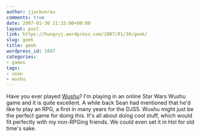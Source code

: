 ```yaml
---
author: jjackunrau
comments: true
date: 2007-01-30 21:15:00+00:00
layout: post
link: https://hungryj.wordpress.com/2007/01/30/geek/
slug: geek
title: geek
wordpress_id: 1047
categories:
- games
tags:
- sean
- wushu
---
```


Have you ever played [Wushu](http://wiki.saberpunk.net/Wushu/)?  I'm playing in an online Star Wars Wushu game and it is quite excellent.  A while back Sean had mentioned that he'd like to play an RPG, a first in many years for the DJS5.  Wushu might just be the perfect game for doing this.  It's all about doing cool stuff, which would fit perfectly with my non-RPGing friends.  We could even set it in Hol for old time's sake.
